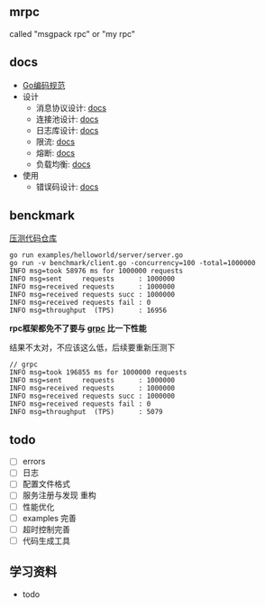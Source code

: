 ## mrpc
called "msgpack rpc" or "my rpc"

## docs
- [Go编码规范](https://xjip3se76o.feishu.cn/wiki/wikcnFYQhkMwXQ22kU9IynKrrbJ)
- 设计
  - 消息协议设计: [docs](https://xjip3se76o.feishu.cn/wiki/wikcnwqy1WgahSaz1fOnNhoHrUc)
  - 连接池设计: [docs](https://xjip3se76o.feishu.cn/wiki/wikcnhhKMKTjAtiv1VCFqwD7fYt)
  - 日志库设计: [docs](https://xjip3se76o.feishu.cn/wiki/wikcnLrnNKxMDe4xBotymH7HVqf)
  - 限流: [docs](https://xjip3se76o.feishu.cn/wiki/wikcnx5mMBOXaGYIeeM0uTXriTh)
  - 熔断: [docs](https://xjip3se76o.feishu.cn/wiki/wikcnawR2Gn782uhDUtinYUizNQ)
  - 负载均衡: [docs](https://xjip3se76o.feishu.cn/wiki/wikcnP8GuEVxgNl2qfa38GnSSCb)
- 使用
  - 错误码设计: [docs](https://xjip3se76o.feishu.cn/wiki/wikcnlVQ9KKb1mqPDiVwuZxE3pb)

## benckmark
[压测代码仓库](https://github.com/dayueba/mrpc-benchmark)
```
go run examples/helloworld/server/server.go
go run -v benchmark/client.go -concurrency=100 -total=1000000
INFO msg=took 58976 ms for 1000000 requests
INFO msg=sent     requests      : 1000000
INFO msg=received requests      : 1000000
INFO msg=received requests succ : 1000000
INFO msg=received requests fail : 0
INFO msg=throughput  (TPS)      : 16956
```
**rpc框架都免不了要与 [grpc](https://github.com/grpc/grpc-go) 比一下性能**

结果不太对，不应该这么低，后续要重新压测下
```
// grpc
INFO msg=took 196855 ms for 1000000 requests
INFO msg=sent     requests      : 1000000
INFO msg=received requests      : 1000000
INFO msg=received requests succ : 1000000
INFO msg=received requests fail : 0
INFO msg=throughput  (TPS)      : 5079
```

## todo
- [ ] errors
- [ ] 日志
- [ ] 配置文件格式
- [ ] 服务注册与发现 重构
- [ ] 性能优化
- [ ] examples 完善
- [ ] 超时控制完善
- [ ] 代码生成工具

## 学习资料

- todo